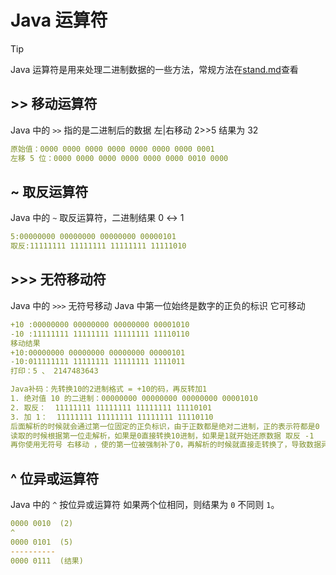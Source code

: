 # Java 运算符

> [!TIP]
> Java 运算符是用来处理二进制数据的一些方法，常规方法在[stand.md](./stand.md#3-运算符)查看

## >> 移动运算符

Java 中的 `>>` 指的是二进制后的数据 左|右移动 2>>5 结果为 32

```yaml
原始值：0000 0000 0000 0000 0000 0000 0000 0001
左移 5 位：0000 0000 0000 0000 0000 0000 0010 0000
```

## ~ 取反运算符

Java 中的 `~` 取反运算符，二进制结果 0 ↔ 1

```yaml
5:00000000 00000000 00000000 00000101
取反:11111111 11111111 11111111 11111010
```

## >>> 无符移动符

Java 中的 `>>>` 无符号移动 Java 中第一位始终是数字的正负的标识 它可移动

```yaml
+10 :00000000 00000000 00000000 00001010
-10 :11111111 11111111 11111111 11110110
移动结果
+10:00000000 00000000 00000000 00000101
-10:011111111 11111111 11111111 1111011
打印：5 、 2147483643

Java补码：先转换10的2进制格式 = +10的码，再反转加1
1. 绝对值 10 的二进制：00000000 00000000 00000000 00001010
2. 取反：  11111111 11111111 11111111 11110101
3. 加 1：  11111111 11111111 11111111 11110110
后面解析的时候就会通过第一位固定的正负标识，由于正数都是绝对二进制，正的表示符都是0
读取的时候根据第一位走解析，如果是0直接转换10进制，如果是1就开始还原数据 取反 -1
再你使用无符号 右移动 ，使的第一位被强制补了0，再解析的时候就直接走转换了，导致数据异常
```

## ^ 位异或运算符

Java 中的 `^` 按位异或运算符 如果两个位相同，则结果为 `0` 不同则 `1`。

```yaml
0000 0010  (2)
^
0000 0101  (5)
----------
0000 0111  (结果)
```
